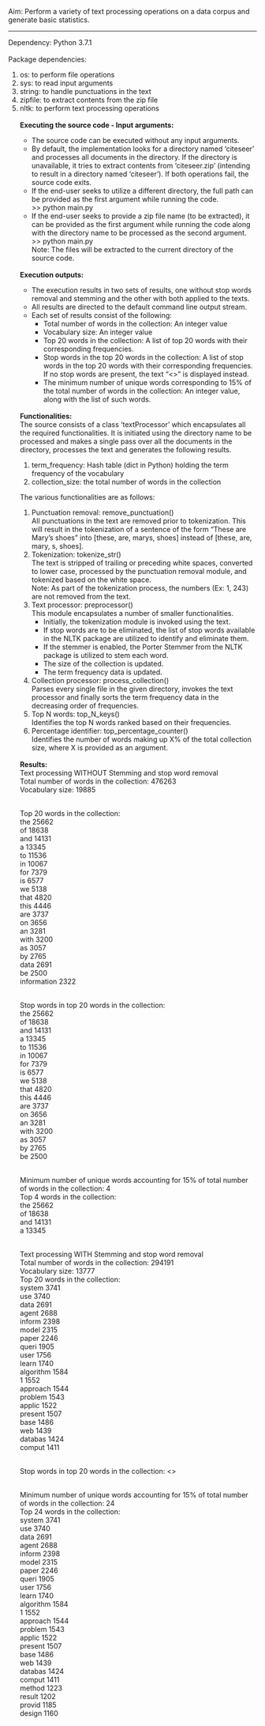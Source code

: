Aim: Perform a variety of text processing operations on a data corpus and generate basic statistics.
<hr>
Dependency: Python 3.7.1
<br><br>
Package dependencies:
<ol>
  <li>os: to perform file operations</li>
  <li>sys: to read input arguments</li>
  <li>string: to handle punctuations in the text</li>
  <li>zipfile: to extract contents from the zip file</li>
  <li>nltk: to perform text processing operations</li>
<br>
<b>Executing the source code - Input arguments:</b>
<ul>
  <li>The source code can be executed without any input arguments.</li>
  <li>By default, the implementation looks for a directory named ‘citeseer’ and processes all documents in the directory. If the directory is unavailable, it tries to extract contents from ‘citeseer.zip’ (intending to result in a directory named ‘citeseer’). If both operations fail, the source code exits.</li>
  <li>If the end-user seeks to utilize a different directory, the full path can be provided as the first argument while running the code.
    <br>
    >> python main.py <full_path_of_directory>
    </li>
    <li>If the end-user seeks to provide a zip file name (to be extracted), it can be provided as the first argument while running the code along with the directory name to be processed as the second argument.
      <br>
      >> python main.py <full_path_of_zip_file> <directory_name>
      <br>
      Note: The files will be extracted to the current directory of the source code.
    </li>
</ul>
<br>
<b>Execution outputs:</b>
<ul>
  <li>The execution results in two sets of results, one without stop words removal and stemming and the other with both applied to the texts.</li>
  <li>All results are directed to the default command line output stream.</li>
  <li>Each set of results consist of the following:
    <ul>
      <li>Total number of words in the collection: An integer value</li>
      <li>Vocabulary size: An integer value</li>
      <li>Top 20 words in the collection: A list of top 20 words with their corresponding frequencies.</li>
      <li>Stop words in the top 20 words in the collection: A list of stop words in the top 20 words with their corresponding frequencies. If no stop words are present, the text “<<No stop words available>>” is displayed instead.</li>
      <li>The minimum number of unique words corresponding to 15% of the total number of words in the collection: An integer value, along with the list of such words.</li>
    </ul>
  </li>
</ul>
<br>
<b>Functionalities:</b>
<br>
The source consists of a class ‘textProcessor’ which encapsulates all the required functionalities. It is initiated using the directory name to be processed and makes a single pass over all the documents in the directory, processes the text and generates the following results.
<ol>
  <li>term_frequency: Hash table (dict in Python) holding the term frequency of the vocabulary</li>
  <li>collection_size: the total number of words in the collection</li>
</ol>

The various functionalities are as follows:
<ol>
  <li>Punctuation removal: remove_punctuation()
    <br>
    All punctuations in the text are removed prior to tokenization. This will result in the tokenization of a sentence of the form “These are Mary’s shoes” into [these, are, marys, shoes] instead of [these, are, mary, s, shoes].
  </li>
  <li>Tokenization: tokenize_str()
    <br>
    The text is stripped of trailing or preceding white spaces, converted to lower case, processed by the punctuation removal module, and tokenized based on the white space.
    <br>
    Note: As part of the tokenization process, the numbers (Ex: 1, 243) are not removed from the text.
  </li>
  <li>Text processor: preprocessor()
    <br>
    This module encapsulates a number of smaller functionalities.
    <ul>
      <li>Initially, the tokenization module is invoked using the text.</li>
      <li>If stop words are to be eliminated, the list of stop words available in the NLTK package are utilized to identify and eliminate them.</li>
      <li>If the stemmer is enabled, the Porter Stemmer from the NLTK package is utilized to stem each word.</li>
      <li>The size of the collection is updated.</li>
      <li>The term frequency data is updated.</li>
    </ul>
  </li>
  <li>Collection processor: process_collection()
    <br>
    Parses every single file in the given directory, invokes the text processor and finally sorts the term frequency data in the decreasing order of frequencies.
  </li>
  <li>Top N words: top_N_keys()
    <br>
    Identifies the top N words ranked based on their frequencies.
  </li>
  <li>Percentage identifier: top_percentage_counter()
    <br>
    Identifies the number of words making up X% of the total collection size, where X is provided as an argument.
  </li>
</ol>
<br>
<b>Results:</b>
<br>
Text processing WITHOUT Stemming and stop word removal
<br>
Total number of words in the collection: 476263
<br>
Vocabulary size: 19885
<br>

<br>Top 20 words in the collection:
<br>the 	 	25662
<br>of 		18638
<br>and 	 	14131
<br>a 	 	13345
<br>to 	 	11536
<br>in 	 	10067
<br>for 	 	7379
<br>is 	 	6577
<br>we 	 	5138
<br>that 	 	4820
<br>this 	 	4446
<br>are 	 	3737
<br>on 	 	3656
<br>an 	 	3281
<br>with 	 	3200
<br>as 	 	3057
<br>by 	 	2765
<br>data 	 	2691
<br>be 	 	2500
<br>information 	2322

<br>Stop words in top 20 words in the collection:
<br>the 	 	25662
<br>of 		18638
<br>and 	 	14131
<br>a 	 	13345
<br>to 	 	11536
<br>in 	 	10067
<br>for 	 	7379
<br>is 	 	6577
<br>we 	 	5138
<br>that 	 	4820
<br>this 	 	4446
<br>are 	 	3737
<br>on 	 	3656
<br>an 	 	3281
<br>with 	 	3200
<br>as 	 	3057
<br>by 	 	2765
<br>be 	 	2500

<br>Minimum number of unique words accounting for 15% of total number of words in the collection: 4
<br>Top 4 words in the collection:
<br>the 	 	25662
<br>of 		18638
<br>and 	 	14131
<br>a 	 	13345

<br>Text processing WITH Stemming and stop word removal
<br>Total number of words in the collection: 294191
<br>Vocabulary size: 13777
<br>Top 20 words in the collection:
<br>system	3741
<br>use 	 	3740
<br>data 	 	2691
<br>agent 	 	2688
<br>inform 	 	2398
<br>model 	 	2315
<br>paper 	 	2246
<br>queri 	 	1905
<br>user 	 	1756
<br>learn 	 	1740
<br>algorithm 	1584
<br>1 	 	1552
<br>approach	1544
<br>problem 	1543
<br>applic 	 	1522
<br>present	1507
<br>base 	 	1486
<br>web 	 	1439
<br>databas 	1424
<br>comput 	1411

<br>Stop words in top 20 words in the collection:  <<No stop words available>>

<br>Minimum number of unique words accounting for 15% of total number of words in the collection: 24
<br>Top 24 words in the collection:
<br>system	3741
<br>use 	 	3740
<br>data 	 	2691
<br>agent 	 	2688
<br>inform 	 	2398
<br>model 	 	2315
<br>paper 	 	2246
<br>queri 	 	1905
<br>user 	 	1756
<br>learn 	 	1740
<br>algorithm 	1584
<br>1 	 	1552
<br>approach	1544
<br>problem 	1543
<br>applic 	 	1522
<br>present	1507
<br>base 	 	1486
<br>web 	 	1439
<br>databas 	1424
<br>comput 	1411
<br>method 	1223
<br>result 	 	1202
<br>provid 	 	1185
<br>design 	 	1160
